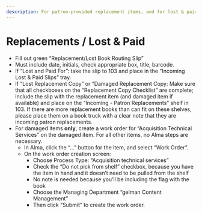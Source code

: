 ```yaml
---
description: For patron-provided replacement items, and for lost & paid items.
---
```


# Replacements / Lost & Paid

* Fill out green “Replacement/Lost Book Routing Slip”
* Must include date, initials, check appropriate box, title, barcode.
* If “Lost and Paid For”: take the slip to 103 and place in the “Incoming Lost & Paid Slips” tray.
* If “Lost Replacement Copy” or “Damaged Replacement Copy: Make sure that all checkboxes on the “Replacement Copy Checklist” are complete; include the slip with the replacement item (and damaged item if available) and place on the “Incoming - Patron Replacements” shelf in 103. If there are more replacement books than can fit on these shelves, please place them on a book truck with a clear note that they are incoming patron replacements.
* For damaged items **only**, create a work order for “Acquisition Technical Services” on the damaged item. For all other items, no Alma steps are necessary.
  * In Alma, click the “...” button for the item, and select “Work Order”.
  * On the work order creation screen:
    * Choose Process Type: “Acquisition technical services”
    * Check the “Do not pick from shelf” checkbox, because you have the item in hand and it doesn’t need to be pulled from the shelf
    * No note is needed because you’ll be including the flag with the book
    * Choose the Managing Department “gelman Content Management”
    * Then click “Submit” to create the work order.



